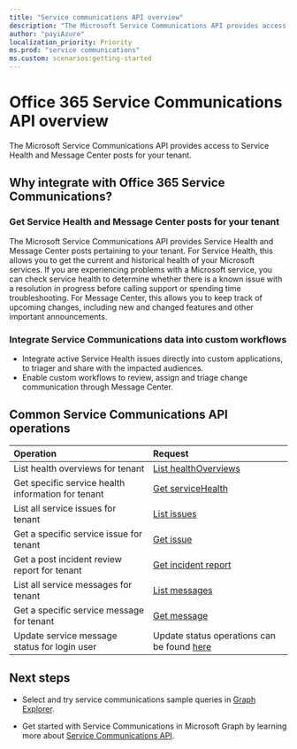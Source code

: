 ```yaml
---
title: "Service communications API overview"
description: "The Microsoft Service Communications API provides access to Service Health and Message Center posts for your tenant."
author: "payiAzure"
localization_priority: Priority
ms.prod: "service communications"
ms.custom: scenarios:getting-started
---
```


# Office 365 Service Communications API overview
The Microsoft Service Communications API provides access to Service Health and Message Center posts for your tenant.

## Why integrate with Office 365 Service Communications?

### Get Service Health and Message Center posts for your tenant
The Microsoft Service Communications API provides Service Health and Message Center posts pertaining to your tenant. For Service Health, this allows you to get the current and historical health of your Microsoft services. If you are experiencing problems with a Microsoft service, you can check service health to determine whether there is a known issue with a resolution in progress before calling support or spending time troubleshooting. For Message Center, this allows you to keep track of upcoming changes, including new and changed features and other important announcements.

### Integrate Service Communications data into custom workflows
* Integrate active Service Health issues directly into custom applications, to triager and share with the impacted audiences.
* Enable custom workflows to review, assign and triage change communication through Message Center.

## Common Service Communications API operations

|Operation|Request|
|:--------|:--|
| List health overviews for tenant | [List healthOverviews](/graph/api/serviceannouncement-list-healthoverviews?view=graph-rest-beta&preserve-view=true) |
| Get specific service health information for tenant | [Get serviceHealth](/graph/api/servicehealth-get?view=graph-rest-beta&preserve-view=true) |
| List all service issues for tenant | [List issues](/graph/api/serviceannouncement-list-issues?view=graph-rest-beta&preserve-view=true) |
| Get a specific service issue for tenant | [Get issue](/graph/api/servicehealthissue-get?view=graph-rest-beta&preserve-view=true) |
| Get a post incident review report for tenant | [Get incident report](/graph/api/servicehealthissue-incidentreport?view=graph-rest-beta&preserve-view=true)|
| List all service messages for tenant | [List messages](/graph/api/serviceannouncement-list-messages?view=graph-rest-beta&preserve-view=true) |
| Get a specific service message for tenant | [Get message](/graph/api/serviceupdatemessage-get?view=graph-rest-beta&preserve-view=true) |
| Update service message status for login user | Update status operations can be found [here](/graph/api/resources/serviceupdatemessage?view=graph-rest-beta&preserve-view=true)|

## Next steps

- Select and try service communications sample queries in [Graph Explorer](https://developer.microsoft.com/graph/graph-explorer/?request=admin%2FserviceAnnouncement%2FhealthOverviews&version=beta).

- Get started with Service Communications in Microsoft Graph by learning more about [Service Communications API](/graph/api/resources/serviceannouncement?view=graph-rest-beta&preserve-view=true).